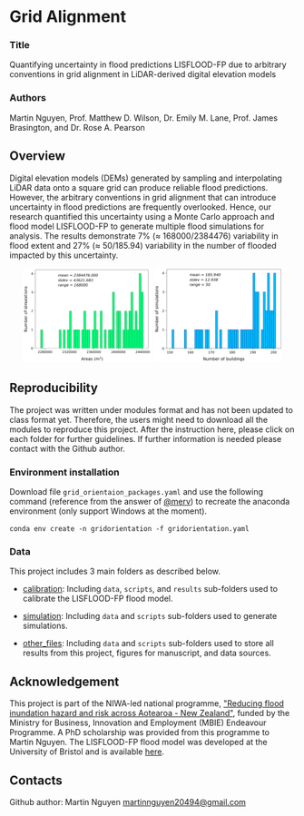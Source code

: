 # Grid Alignment

### Title

Quantifying uncertainty in flood predictions LISFLOOD-FP due to arbitrary conventions in grid alignment in LiDAR-derived digital elevation models

### Authors

Martin Nguyen, Prof. Matthew D. Wilson, Dr. Emily M. Lane, Prof. James Brasington, and Dr. Rose A. Pearson

## Overview

Digital elevation models (DEMs) generated by sampling and interpolating LiDAR data onto a square grid can produce reliable flood predictions. However, the arbitrary conventions in grid alignment that can introduce uncertainty in flood predictions are frequently overlooked. Hence, our research quantified this uncertainty using a Monte Carlo approach and flood model LISFLOOD-FP to generate multiple flood simulations for analysis. The results demonstrate 7% ($\approx$ 168000/2384476) variability in flood extent and 27% ($\approx$ 50/185.94) variability in the number of flooded impacted by this uncertainty.

<div align="center">
	<img width = "45%" src="https://github.com/Martin20494/Grid_Orientation/blob/main/other_files/data/All_results/Results_representative/S3_area.jpg">
	<img width = "45%" src="https://github.com/Martin20494/Grid_Orientation/blob/main/other_files/data/All_results/Results_representative/S3_building.jpg">
</div>

## Reproducibility

The project was written under modules format and has not been updated to class format yet. Therefore, the users might need to download all the modules to reproduce this project. After the instruction here, please click on each folder for further guidelines. If further information is needed please contact with the Github author.

### Environment installation

Download file ```grid_orientaion_packages.yaml``` and use the following command (reference from the answer of [@merv](https://stackoverflow.com/questions/76800978/conda-invalidversionspec-invalid-version-error-when-tryin-to-install-from-requi)) to recreate the anaconda environment (only support Windows at the moment).

```
conda env create -n gridorientation -f gridorientation.yaml
```

### Data

This project includes 3 main folders as described below.

- [calibration](https://github.com/Martin20494/Grid_Orientation/tree/main/calibration): Including `data`, `scripts`, and `results` sub-folders used to calibrate the LISFLOOD-FP flood model. 

- [simulation](https://github.com/Martin20494/Grid_Orientation/tree/main/simulation): Including `data` and `scripts` sub-folders used to generate simulations.

- [other_files](https://github.com/Martin20494/Grid_Orientation/tree/main/other_files): Including `data` and `scripts` sub-folders used to store all results from this project, figures for manuscript, and data sources.

## Acknowledgement

This project is part of the NIWA-led national programme, ["Reducing flood inundation hazard and risk across Aotearoa - New Zealand"](https://niwa.co.nz/hazards/ma-te-haumaru-o-nga-puna-wai-o-rakaihautu-ka-ora-mo-ake-tonu-increasing-flood), funded by the Ministry for Business, Innovation and Employment (MBIE) Endeavour Programme. A PhD scholarship was provided from this programme to Martin Nguyen. The LISFLOOD-FP flood model was developed at the University of Bristol and is available [here](https://www.seamlesswave.com/LISFLOOD8.0).

## Contacts

Github author: Martin Nguyen martinnguyen20494@gmail.com




